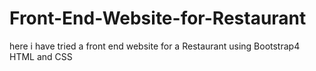 # Front-End-Website-for-Restaurant
here i have tried a front end website for a Restaurant using Bootstrap4 HTML and CSS
